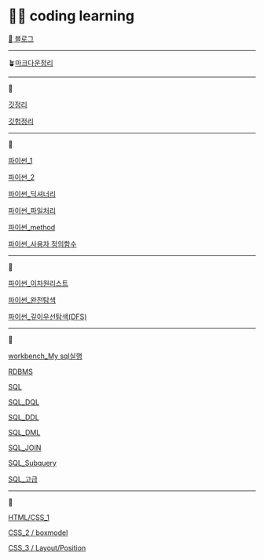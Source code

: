 # 🙋‍♀️ coding learning

[🌊 블로그](https://jins-coadinglearn.tistory.com/)

---

🪴[마크다운정리](https://github.com/badajinsee/TIL/blob/main/coading%20learning/markdown.md)

---

👒

[깃정리](https://github.com/badajinsee/TIL/blob/main/coading%20learning/Git/git.md)

[깃헙정리](https://github.com/badajinsee/TIL/blob/main/coading%20learning/Git/github.md)

---

👒

[파이썬\_1](https://github.com/badajinsee/TIL/blob/main/coading%20learning/%ED%8C%8C%EC%9D%B4%EC%8D%AC_%EA%B8%B0%EB%B3%B8/python.md)

[파이썬\_2](<https://github.com/badajinsee/TIL/blob/main/coading%20learning/%ED%8C%8C%EC%9D%B4%EC%8D%AC_%EA%B8%B0%EB%B3%B8/python(2).md>)

[파이썬\_딕셔너리](https://github.com/badajinsee/TIL/blob/main/coading%20learning/%ED%8C%8C%EC%9D%B4%EC%8D%AC_%EA%B8%B0%EB%B3%B8/Dictionary.md)

[파이썬\_파일처리](https://github.com/badajinsee/TIL/blob/main/coading%20learning/%ED%8C%8C%EC%9D%B4%EC%8D%AC_%EA%B8%B0%EB%B3%B8/file.md)

[파이썬\_method](https://github.com/badajinsee/TIL/blob/main/coading%20learning/%ED%8C%8C%EC%9D%B4%EC%8D%AC_%EA%B8%B0%EB%B3%B8/method.md)

[파이썬\_사용자 정의함수](https://github.com/badajinsee/TIL/blob/main/coading%20learning/%ED%8C%8C%EC%9D%B4%EC%8D%AC_%EA%B8%B0%EB%B3%B8/%20define%20function.md)

---

👒

[파이썬\_이차원리스트](https://github.com/badajinsee/TIL/blob/main/coading%20learning/%ED%8C%8C%EC%9D%B4%EC%8D%AC_%EC%95%8C%EA%B3%A0%EB%A6%AC%EC%A6%98/2list.md)

[파이썬\_완전탐색](https://github.com/badajinsee/TIL/blob/main/coading%20learning/%ED%8C%8C%EC%9D%B4%EC%8D%AC_%EC%95%8C%EA%B3%A0%EB%A6%AC%EC%A6%98/echaustive%20search.md)

[파이썬\_깊이우선탐색(DFS)](https://github.com/badajinsee/TIL/blob/main/coading%20learning/%ED%8C%8C%EC%9D%B4%EC%8D%AC_%EC%95%8C%EA%B3%A0%EB%A6%AC%EC%A6%98/DFS.md)

---

👒

[workbench_My sql실행](https://github.com/badajinsee/TIL/blob/main/coading%20learning/Data_base/workbench.md)

[RDBMS](https://github.com/badajinsee/TIL/blob/main/coading%20learning/Data_base/SQL0.md)

[SQL](https://github.com/badajinsee/TIL/blob/main/coading%20learning/Data_base/SQL1.md)

[SQL_DQL](https://github.com/badajinsee/TIL/blob/main/coading%20learning/Data_base/DQL_2.md)

[SQL_DDL](https://github.com/badajinsee/TIL/blob/main/coading%20learning/Data_base/DDL5.md)

[SQL_DML](https://github.com/badajinsee/TIL/blob/main/coading%20learning/Data_base/DML6.md)

[SQL_JOIN](https://github.com/badajinsee/TIL/blob/main/coading%20learning/Data_base/JOIN7.md)

[SQL_Subquery](https://github.com/badajinsee/TIL/blob/main/coading%20learning/Data_base/Subquery8.md)

[SQL\_고급](https://github.com/badajinsee/TIL/blob/main/coading%20learning/Data_base/advanced9.md)

---

👒

[HTML/CSS_1](https://github.com/badajinsee/TIL/blob/main/coading%20learning/WEB_/01.md)

[CSS_2 / boxmodel](https://github.com/badajinsee/TIL/blob/main/coading%20learning/WEB_/02.md)

[CSS_3 / Layout/Position](https://github.com/badajinsee/TIL/blob/main/coading%20learning/WEB_/03.md)
